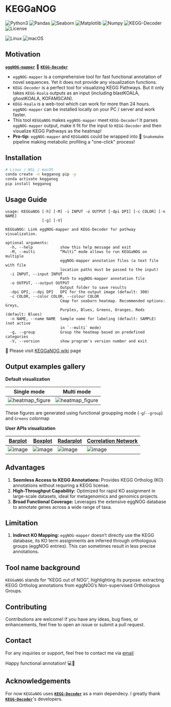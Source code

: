 # KEGGaNOG

![Python3](https://img.shields.io/badge/Language-Python3-steelblue)
![Pandas](https://img.shields.io/badge/Dependecy-Pandas-steelblue)
![Seaborn](https://img.shields.io/badge/Dependecy-Seaborn-steelblue)
![Matplotlib](https://img.shields.io/badge/Dependecy-Matplotlib-steelblue)
![Numpy](https://img.shields.io/badge/Dependecy-Numpy-steelblue)
![KEGG-Decoder](https://img.shields.io/badge/Dependecy-KEGG_Decoder-steelblue)
![License](https://img.shields.io/badge/License-MIT-steelblue)

![Linux](https://img.shields.io/badge/Linux-FCC624?style=for-the-badge&logo=linux&logoColor=black)
![macOS](https://img.shields.io/badge/mac%20os-000000?style=for-the-badge&logo=macos&logoColor=F0F0F0)

## Motivation

[**`eggNOG-mapper`**](https://github.com/eggnogdb/eggnog-mapper) 🤝 [**`KEGG-Decoder`**](https://github.com/bjtully/BioData/blob/master/KEGGDecoder/README.md)

- `eggNOG-mapper` is a comprehensive tool for fast functional annotation of novel sequences. Yet it does not provide any visualization functions.
- `KEGG-Decoder` is a perfect tool for visualizing KEGG Pathways. But it only takes `KEGG-Koala` outputs as an input (including blastKOALA, ghostKOALA, KOFAMSCAN).
- `KEGG-Koala` is a web-tool which can work for more than 24 hours. `eggNOG-mapper` can be installed locally on your PC / server and work faster.
- This tool `KEGGaNOG` makes `eggNOG-mapper` meet `KEGG-Decoder`! It parses `eggNOG-mapper` output, make it fit for the input to `KEGG-Decoder` and then visualize KEGG Pathways as the heatmap!
- **Pro-tip:** `eggNOG-mapper` and `KEGGaNOG` could be wrapped into 🐍 `Snakemake` pipeline making metabolic profiling a "one-click" process!

## Installation

```bash
# Linux / WSL / macOS
conda create -n kegganog pip -y
conda activate kegganog
pip install kegganog
```

## Usage Guide

```
usage: KEGGaNOG [-h] [-M] -i INPUT -o OUTPUT [-dpi DPI] [-c COLOR] [-n NAME]
                [-g] [-V]

KEGGaNOG: Link eggNOG-mapper and KEGG-Decoder for pathway visualization.

optional arguments:
  -h, --help            show this help message and exit
  -M, --multi           “Multi” mode allows to run KEGGaNOG on multiple
                        eggNOG-mapper annotation files (a text file with file
                        location paths must be passed to the input)
  -i INPUT, --input INPUT
                        Path to eggNOG-mapper annotation file
  -o OUTPUT, --output OUTPUT
                        Output folder to save results
  -dpi DPI, --dpi DPI   DPI for the output image (default: 300)
  -c COLOR, --color COLOR, --colour COLOR
                        Cmap for seaborn heatmap. Recommended options: Greys,
                        Purples, Blues, Greens, Oranges, Reds (default: Blues)
  -n NAME, --name NAME  Sample name for labeling (default: SAMPLE) (not active
                        in `--multi` mode)
  -g, --group           Group the heatmap based on predefined categories
  -V, --version         show program's version number and exit
```

🔗 Please visit [KEGGaNOG wiki](https://github.com/iliapopov17/KEGGaNOG/wiki) page

## Output examples gallery

**Default visualization**

|Single mode|Multi mode|
|-----------|----------|
|![heatmap_figure](https://github.com/user-attachments/assets/2b50518d-1fff-46d6-8bfc-6a5b8c31356d)|![heatmap_figure](https://github.com/user-attachments/assets/484077b9-8212-4aa2-8a3e-1a831afba26f)|

These figures are generated using functional groupping mode (`-g`/`--group`) and `Greens` colormap

**User APIs visualization**

|[Barplot](https://github.com/iliapopov17/KEGGaNOG/wiki/Barplot-API)|[Boxplot](https://github.com/iliapopov17/KEGGaNOG/wiki/Boxplot-API)|[Radarplot](https://github.com/iliapopov17/KEGGaNOG/wiki/Radarplot-API)|[Correlation Network](https://github.com/iliapopov17/KEGGaNOG/wiki/Correlation-Network-API)|
|-------|-------|---------|-------------------|
|![image](https://github.com/user-attachments/assets/81d69bef-f69c-4960-b2d3-73e348e3853a)|![image](https://github.com/user-attachments/assets/f98fd993-20b7-4b00-b203-83b40fe35f9c)|![image](https://github.com/user-attachments/assets/dd75e5d8-e3c8-4eaa-b009-02c042534a53)|![image](https://github.com/user-attachments/assets/e76057b9-bcfd-4ba9-a4cf-cb7b4269441a)|

## Advantages

1. **Seemless Access to KEGG Annotations:** Provides KEGG Ortholog (KO) annotations without requiring a KEGG license.
2. **High-Throughput Capability:** Optimized for rapid KO assignment in large-scale datasets, ideal for metagenomics and genomics projects.
3. **Broad Functional Coverage:** Leverages the extensive eggNOG database to annotate genes across a wide range of taxa.

## Limitation

1. **Indirect KO Mapping:** `eggNOG-mapper` doesn’t directly use the KEGG database, its KO term assignments are inferred through orthologous groups (eggNOG entries). This can sometimes result in less precise annotations.

## Tool name background

`KEGGaNOG` stands for “KEGG out of NOG”, highlighting its purpose: extracting KEGG Ortholog annotations from eggNOG’s Non-supervised Orthologous Groups.

## Contributing
Contributions are welcome! If you have any ideas, bug fixes, or enhancements, feel free to open an issue or submit a pull request.

## Contact
For any inquiries or support, feel free to contact me via [email](mailto:iljapopov17@gmail.com)

Happy functional annotation! 💻🧬

## Acknowledgements

For now `KEGGaNOG` uses [**`KEGG-Decoder`**](https://github.com/bjtully/BioData/blob/master/KEGGDecoder/KEGG_decoder.py) as a main dependecy. I greatly thank [**`KEGG-Decoder`**](https://github.com/bjtully/BioData/blob/master/KEGGDecoder/KEGG_decoder.py)'s developers.
